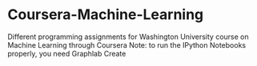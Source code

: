 # Coursera-Machine-Learning
Different programming assignments for Washington University course on Machine Learning through Coursera
Note: to run the IPython Notebooks properly, you need Graphlab Create
